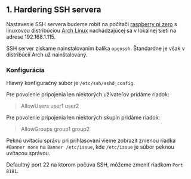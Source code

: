 ## 1. Hardering SSH servera

Nastavenie SSH servera budeme robiť na počítači [raspberry pi zero](https://www.raspberrypi.org/products/raspberry-pi-zero/) s linuxovou distribúciou [Arch Linux](https://archlinuxarm.org/platforms/armv6/raspberry-pi) nachádzajúcej sa v lokálnej sieti na adrese 192.168.1.115.

SSH server získame nainstalovaním balíka `openssh`. Štandardne je však v distribúcií Arch už nainštalovaný. 

### Konfigurácia



Hlavný konfiguračný súbor je `/etc/ssh/sshd_config`. 

Pre povolenie pripojenia len niektorých užívateľov pridáme riadok:

>AllowUsers    user1 user2

Pre povolenie pripojenia len niektorých skupín pridáme riadok:

>AllowGroups   group1 group2

Peknú uvítaciu správu pri prihlasovaní vieme zobrazit zmenou riadka `#Banner none` na `Banner /etc/issue`, kde `/etc/issue` je súbor peknou uvítacou správou.

Defaultný port 22 na ktorom počúva SSH, môžeme zmeniť riadkom `Port 8181`.

